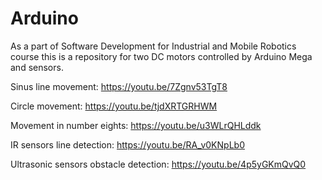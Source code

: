 # Arduino
As a part of Software Development for Industrial and Mobile Robotics course this is a repository for two DC motors controlled by Arduino Mega and sensors.

Sinus line movement:
https://youtu.be/7Zgnv53TgT8

Circle movement:
https://youtu.be/tjdXRTGRHWM

Movement in number eights:
https://youtu.be/u3WLrQHLddk

IR sensors line detection:
https://youtu.be/RA_v0KNpLb0

Ultrasonic sensors obstacle detection:
https://youtu.be/4p5yGKmQvQ0
